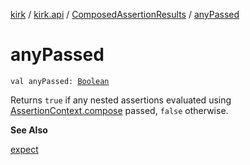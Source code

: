 [kirk](../../index.md) / [kirk.api](../index.md) / [ComposedAssertionResults](index.md) / [anyPassed](./any-passed.md)

# anyPassed

`val anyPassed: `[`Boolean`](https://kotlinlang.org/api/latest/jvm/stdlib/kotlin/-boolean/index.html)

Returns `true` if any nested assertions evaluated using
[AssertionContext.compose](../-assertion-context/compose.md) passed, `false` otherwise.

**See Also**

[expect](../expect.md)

